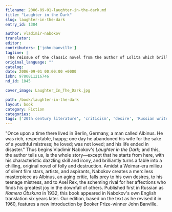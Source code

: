 ```yaml
---
filename: 2006-09-01-laughter-in-the-dark.md
title: "Laughter in the Dark"
slug: laughter-in-the-dark
entry_id: 1384

author: vladimir-nabokov
translator: 
editor: 
contributors: ['john-banville']
tagline: |
 The reissue of the classic novel from the author of Lolita which brilliantly portrays one man's ruin through love and betrayal.
original_language: ""
catalog: 
date: 2006-09-01 00:00:00 +0000 
isbn: 9780811216746
nd_id: 1045

cover_image: Laughter_In_The_Dark.jpg

path: /book/laughter-in-the-dark
layout: book
category: Fiction
categories: 
tags: ['20th century literature', 'criticism', 'desire', 'Russian writers', 'Weimar Germany']
---
```

"Once upon a time there lived in Berlin, Germany, a man called Albinus. He was rich, respectable, happy; one day he abandoned his wife for the sake of a youthful mistress; he loved; was not loved; and his life ended in disaster." Thus begins Vladimir Nabokov's *Laughter in the Dark*; and this, the author tells us, is the whole story—except that he starts from here, with his characteristic dazzling skill and irony, and brilliantly turns a fable into a chilling, original novel of folly and destruction. Amidst a Weimar-era milieu of silent film stars, artists, and aspirants, Nabokov creates a merciless masterpiece as Albinus, an aging critic, falls prey to his own desires, to his teenage mistress, and to Axel Rex, the scheming rival for her affections who finds his greatest joy in the downfall of others. Published first in Russian as *Kamera Obskura* in 1932, this book appeared in Nabokov's own English translation six years later. Our edition, based on the text as he revised it in 1960, features a new introduction by Booker Prize-winner John Banville.





